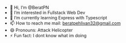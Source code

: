 - 👋 Hi, I’m @BeratPN
- 👀 I’m interested in Fullstack Web Dev
- 🌱 I’m currently learning Express with Typescript
- 📫 How to reach me mail: beratpehlivan32@gmail.com
- 😄 Pronouns: Attack Helicopter
- ⚡ Fun fact: I dont know what im doing 

<!---
BeratPN/BeratPN is a ✨ special ✨ repository because its `README.md` (this file) appears on your GitHub profile.
You can click the Preview link to take a look at your changes.
--->
